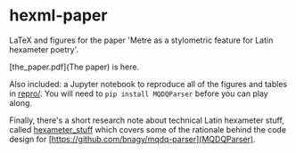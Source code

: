 # hexml-paper

LaTeX and figures for the paper 'Metre as a stylometric feature for Latin hexameter poetry'.

[the_paper.pdf](The paper) is here.

Also included: a Jupyter notebook to reproduce all of the figures and tables in [repro/](repro). You will need to `pip install MQDQParser` before you can play along.

Finally, there's a short research note about technical Latin hexameter stuff, called [hexameter_stuff](hexameter_stuff.pdf) which covers some of the rationale behind the code design for [https://github.com/bnagy/mqdq-parser](MQDQParser).
